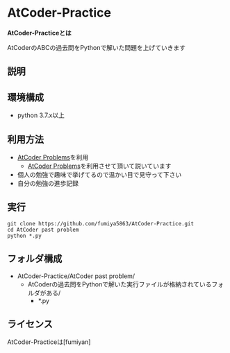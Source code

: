 # AtCoder-Practice
**AtCoder-Practiceとは**

AtCoderのABCの過去問をPythonで解いた問題を上げていきます

## 説明
## 環境構成
- python 3.7.x以上

## 利用方法
* [AtCoder Problems](https://kenkoooo.com/atcoder/#/table/)を利用
    - [AtCoder Problems](https://kenkoooo.com/atcoder/#/table/)を利用させて頂いて説いています
* 個人の勉強で趣味で挙げてるので温かい目で見守って下さい
* 自分の勉強の進歩記録

## 実行
```
git clone https://github.com/fumiya5863/AtCoder-Practice.git
cd AtCoder past problem
python *.py
```

## フォルダ構成
- AtCoder-Practice/AtCoder past problem/
    - AtCoderの過去問をPythonで解いた実行ファイルが格納されているフォルダがある/
        - *.py
## ライセンス
AtCoder-Practiceは[fumiyan]
